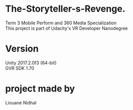# The-Storyteller-s-Revenge.
Term 3 Mobile Perform and  360 Media Specialization  
This project is part of Udacity's VR Developer Nanodegree 
# Version 
Unity 2017.2.0f3 (64-bit)  
GVR SDK 1.70 
# project made by 
Liouane Nidhal
